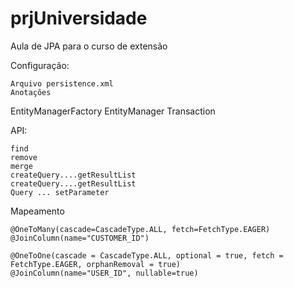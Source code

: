 prjUniversidade
===============

Aula de JPA para o curso de extensão


Configuração:

	Arquivo persistence.xml
	Anotações
EntityManagerFactory
EntityManager
Transaction


API:

	find
	remove
	merge
	createQuery....getResultList	
	createQuery....getResultList	
	Query ... setParameter


Mapeamento

    @OneToMany(cascade=CascadeType.ALL, fetch=FetchType.EAGER)
    @JoinColumn(name="CUSTOMER_ID")

    @OneToOne(cascade = CascadeType.ALL, optional = true, fetch = FetchType.EAGER, orphanRemoval = true)
    @JoinColumn(name="USER_ID", nullable=true)

